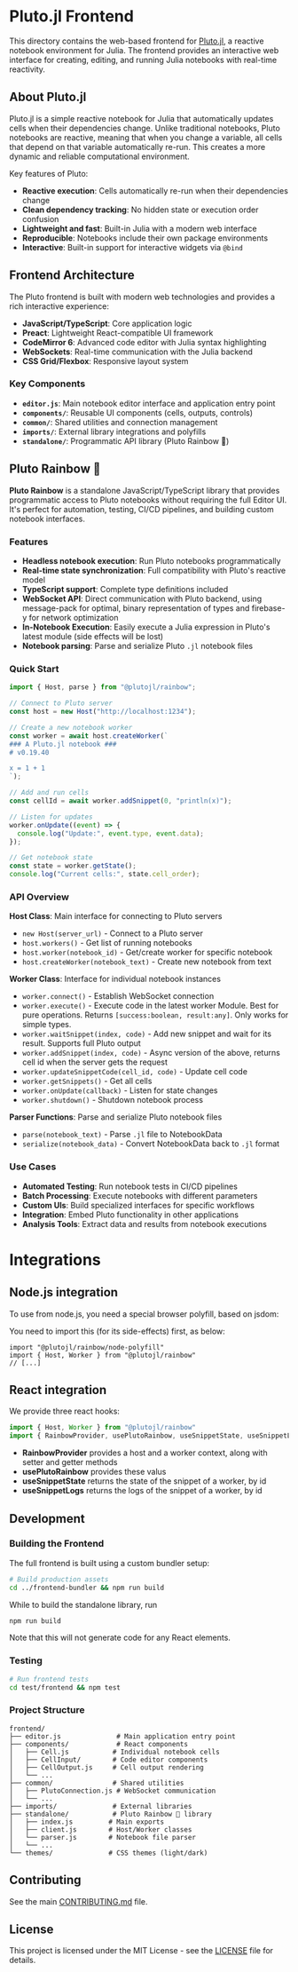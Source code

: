 # Pluto.jl Frontend

This directory contains the web-based frontend for [Pluto.jl](https://github.com/fonsp/Pluto.jl), a reactive notebook environment for Julia. The frontend provides an interactive web interface for creating, editing, and running Julia notebooks with real-time reactivity.

## About Pluto.jl

Pluto.jl is a simple reactive notebook for Julia that automatically updates cells when their dependencies change. Unlike traditional notebooks, Pluto notebooks are reactive, meaning that when you change a variable, all cells that depend on that variable automatically re-run. This creates a more dynamic and reliable computational environment.

Key features of Pluto:

- **Reactive execution**: Cells automatically re-run when their dependencies change
- **Clean dependency tracking**: No hidden state or execution order confusion
- **Lightweight and fast**: Built-in Julia with a modern web interface
- **Reproducible**: Notebooks include their own package environments
- **Interactive**: Built-in support for interactive widgets via `@bind`

## Frontend Architecture

The Pluto frontend is built with modern web technologies and provides a rich interactive experience:

- **JavaScript/TypeScript**: Core application logic
- **Preact**: Lightweight React-compatible UI framework
- **CodeMirror 6**: Advanced code editor with Julia syntax highlighting
- **WebSockets**: Real-time communication with the Julia backend
- **CSS Grid/Flexbox**: Responsive layout system

### Key Components

- **`editor.js`**: Main notebook editor interface and application entry point
- **`components/`**: Reusable UI components (cells, outputs, controls)
- **`common/`**: Shared utilities and connection management
- **`imports/`**: External library integrations and polyfills
- **`standalone/`**: Programmatic API library (Pluto Rainbow 🌈)

## Pluto Rainbow 🌈

**Pluto Rainbow** is a standalone JavaScript/TypeScript library that provides programmatic access to Pluto notebooks without requiring the full Editor UI. It's perfect for automation, testing, CI/CD pipelines, and building custom notebook interfaces.

### Features

- **Headless notebook execution**: Run Pluto notebooks programmatically
- **Real-time state synchronization**: Full compatibility with Pluto's reactive model
- **TypeScript support**: Complete type definitions included
- **WebSocket API**: Direct communication with Pluto backend, using message-pack for optimal, binary representation of types and firebase-y for network optimization
- **In-Notebook Execution**: Easily execute a Julia expression in Pluto's latest module (side effects will be lost)
- **Notebook parsing**: Parse and serialize Pluto `.jl` notebook files

### Quick Start

```javascript
import { Host, parse } from "@plutojl/rainbow";

// Connect to Pluto server
const host = new Host("http://localhost:1234");

// Create a new notebook worker
const worker = await host.createWorker(`
### A Pluto.jl notebook ###
# v0.19.40

x = 1 + 1
`);

// Add and run cells
const cellId = await worker.addSnippet(0, "println(x)");

// Listen for updates
worker.onUpdate((event) => {
  console.log("Update:", event.type, event.data);
});

// Get notebook state
const state = worker.getState();
console.log("Current cells:", state.cell_order);
```

### API Overview

**Host Class**: Main interface for connecting to Pluto servers

- `new Host(server_url)` - Connect to a Pluto server
- `host.workers()` - Get list of running notebooks
- `host.worker(notebook_id)` - Get/create worker for specific notebook
- `host.createWorker(notebook_text)` - Create new notebook from text

**Worker Class**: Interface for individual notebook instances

- `worker.connect()` - Establish WebSocket connection
- `worker.execute()` - Execute code in the latest worker Module. Best for pure operations. Returns `[success:boolean, result:any]`. Only works for simple types.
- `worker.waitSnippet(index, code)` - Add new snippet and wait for its result. Supports full Pluto output
- `worker.addSnippet(index, code)` - Async version of the above, returns cell id when the server gets the request
- `worker.updateSnippetCode(cell_id, code)` - Update cell code
- `worker.getSnippets()` - Get all cells
- `worker.onUpdate(callback)` - Listen for state changes
- `worker.shutdown()` - Shutdown notebook process

**Parser Functions**: Parse and serialize Pluto notebook files

- `parse(notebook_text)` - Parse `.jl` file to NotebookData
- `serialize(notebook_data)` - Convert NotebookData back to `.jl` format

### Use Cases

- **Automated Testing**: Run notebook tests in CI/CD pipelines
- **Batch Processing**: Execute notebooks with different parameters
- **Custom UIs**: Build specialized interfaces for specific workflows
- **Integration**: Embed Pluto functionality in other applications
- **Analysis Tools**: Extract data and results from notebook executions

# Integrations

## Node.js integration

To use from node.js, you need a special browser polyfill, based on jsdom:

You need to import this (for its side-effects) first, as below:


```
import "@plutojl/rainbow/node-polyfill"
import { Host, Worker } from "@plutojl/rainbow"
// [...]
```

## React integration

We provide three react hooks: 

```js
import { Host, Worker } from "@plutojl/rainbow"
import { RainbowProvider, usePlutoRainbow, useSnippetState, useSnippetLogs } from "@plutojl/rainbow/react"

```

- **RainbowProvider** provides a host and a worker context, along with setter and getter methods
- **usePlutoRainbow** provides these valus
- **useSnippetState** returns the state of the snippet of a worker, by id
- **useSnippetLogs** returns the logs of the snippet of a worker, by id

## Development

### Building the Frontend

The full frontend is built using a custom bundler setup:

```bash
# Build production assets
cd ../frontend-bundler && npm run build
```

While to build the standalone library, run

```bash
npm run build
```

Note that this will not generate code for any React elements.

### Testing

```bash
# Run frontend tests
cd test/frontend && npm test
```

### Project Structure

```
frontend/
├── editor.js              # Main application entry point
├── components/            # React components
│   ├── Cell.js           # Individual notebook cells
│   ├── CellInput/        # Code editor components
│   ├── CellOutput.js     # Cell output rendering
│   └── ...
├── common/               # Shared utilities
│   ├── PlutoConnection.js # WebSocket communication
│   └── ...
├── imports/              # External libraries
├── standalone/           # Pluto Rainbow 🌈 library
│   ├── index.js         # Main exports
│   ├── client.js        # Host/Worker classes
│   └── parser.js        # Notebook file parser
│   └── ...
└── themes/              # CSS themes (light/dark)
```

## Contributing

See the main [CONTRIBUTING.md](../CONTRIBUTING.md) file.

## License

This project is licensed under the MIT License - see the [LICENSE](../LICENSE) file for details.
